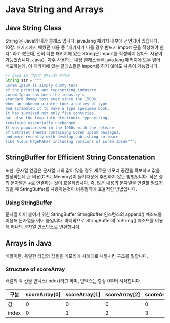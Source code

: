 
# Java String and Arrays

## Java String Class
String 은 Java의 내장 클래스 입니다.
java.lang 패키지 내부에 선언되어 있습니다.
10장. 패키지에서 배웠던 내용 중 "패키지가 다를 경우 반드시 import 문을 작성해야 한다" 라고 했는데, 전혀 다른 패키지에 있는 String은 Import를 작성하지 않아도 사용이 가능했습니다.
Java는 자주 사용하는 내장 클래스들을 java.lang 패키지에 모두 넣어 배포하는데, 이 패키지에 있는 클래스들은 import를 하지 않아도 사용이 가능합니다.

```java
// Java 15 이상의 멀티라인 문자열
String str = """ 
Lorem Ipsum is simply dummy text 
of the printing and typesetting industry. 
Lorem Ipsum has been the industry's 
standard dummy text ever since the 1500s, 
when an unknown printer took a galley of type 
and scrambled it to make a type specimen book. 
It has survived not only five centuries, 
but also the leap into electronic typesetting, 
remaining essentially unchanged. 
It was popularised in the 1960s with the release 
of Letraset sheets containing Lorem Ipsum passages, 
and more recently with desktop publishing software 
like Aldus PageMaker including versions of Lorem Ipsum""";
```

## StringBuffer for Efficient String Concatenation
또한, 문자열 연결은 문자열 내의 값이 많을 경우 새로운 메모리 공간을 확보하고 값을 할당하는데 큰 비용(CPU, Memory)이 들기때문에 추천하지 않는 방법입니다.
작은 량의 문자열은 +로 연결하는 것이 효율적입니다.
즉, 많은 내용의 문자열을 연결할 필요가 있을 때 StringBuffer를 사용하는것이 비용절약에 효율적인 방법입니다.

### Using StringBuffer
문자열 이어 붙이기 위한 StringBuffer
StringBuffer 인스턴스의 append() 메소드를 이용해 문자열을 이어 붙입니다.
마지막으로 StringBuffer의 toString() 메소드를 이용해 하나의 문자열 인스턴스로 변환합니다.

## Arrays in Java
배열이란, 동일한 타입의 값들을 메모리에 차례대로 나열시킨 구조를 말합니다.

### Structure of scoreArray

배열의 각 칸을 인덱스(index)라고 하며, 인덱스는 항상 0부터 시작합니다.

| 구분   | scoreArray[0] | scoreArray[1] | scoreArray[2] | scoreArray[3] | scoreArray[4] | scoreArray[5] | scoreArray[6] |
|--------|----------------|----------------|----------------|----------------|----------------|----------------|----------------|
| 값     | 0              | 0              | 0              | 0              | 0              | 0              | 0              |
| index  | 0              | 1              | 2              | 3              | 4              | 5              | 6              |
